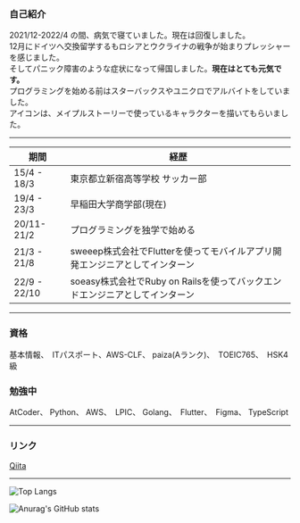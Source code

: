 ### 自己紹介

2021/12-2022/4 の間、病気で寝ていました。現在は回復しました。<br>
12月にドイツへ交換留学するもロシアとウクライナの戦争が始まりプレッシャーを感じました。<br>
そしてパニック障害のような症状になって帰国しました。**現在はとても元気です。**<br>
プログラミングを始める前はスターバックスやユニクロでアルバイトをしていました。<br>
アイコンは、メイプルストーリーで使っているキャラクターを描いてもらいました。

---


|  期間  |  経歴  |
| ---- | ---- |
|  15/4 - 18/3  |東京都立新宿高等学校 サッカー部|
|  19/4 - 23/3  |早稲田大学商学部(現在)|
|  20/11- 21/2  |プログラミングを独学で始める|
|  21/3 - 21/8  |sweeep株式会社でFlutterを使ってモバイルアプリ開発エンジニアとしてインターン|
|  22/9 - 22/10 |soeasy株式会社でRuby on Railsを使ってバックエンドエンジニアとしてインターン|

---


### 資格
基本情報、　ITパスポート、AWS-CLF、 paiza(Aランク)、　TOEIC765、　HSK4級

### 勉強中
AtCoder、 Python、 AWS、　LPIC、 Golang、　Flutter、　Figma、 TypeScript

---

### リンク

[Qiita](https://qiita.com/Naga_Ayuu)

---

![Top Langs](https://github-readme-stats.vercel.app/api/top-langs/?username=AyumuNagae&layout=compact)

![Anurag's GitHub stats](https://github-readme-stats.vercel.app/api?username=AyumuNagae)

